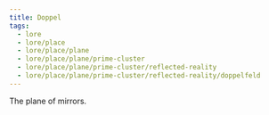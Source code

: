 ```yaml
---
title: Doppel
tags:
  - lore
  - lore/place
  - lore/place/plane
  - lore/place/plane/prime-cluster
  - lore/place/plane/prime-cluster/reflected-reality
  - lore/place/plane/prime-cluster/reflected-reality/doppelfeld
---
```


The plane of mirrors.
